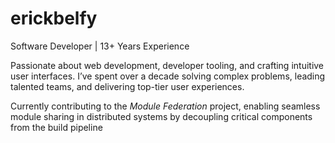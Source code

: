 # erickbelfy

Software Developer | 13+ Years Experience

Passionate about web development, developer tooling, and crafting intuitive user interfaces. 
I’ve spent over a decade solving complex problems, leading talented teams, and delivering top-tier user experiences. 

Currently contributing to the *Module Federation* project, enabling seamless module sharing in distributed systems by decoupling critical components from the build pipeline
